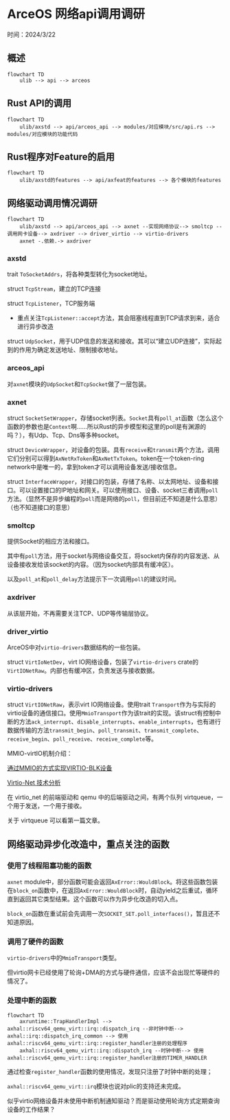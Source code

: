 # ArceOS 网络api调用调研

时间：2024/3/22

## 概述

```Mermaid
flowchart TD
    ulib --> api --> arceos
```

## Rust API的调用

```Mermaid
flowchart TD
    ulib/axstd --> api/arceos_api --> modules/对应模块/src/api.rs --> modules/对应模块的功能代码
```

## Rust程序对Feature的启用

```Mermaid
flowchart TD
    ulib/axstd的features --> api/axfeat的features --> 各个模块的features
```

## 网络驱动调用情况调研

```Mermaid
flowchart TD
    ulib/axstd --> api/arceos_api --> axnet --实现网络协议--> smoltcp --调用网卡设备--> axdriver --> driver_virtio --> virtio-drivers
    axnet -.依赖.-> axdriver
```

### axstd

trait `ToSocketAddrs`，将各种类型转化为socket地址。

struct `TcpStream`，建立的TCP连接

struct `TcpListener`，TCP服务端

- 重点关注`TcpListener::accept`方法，其会阻塞线程直到TCP请求到来，适合进行异步改造

struct `UdpSocket`，用于UDP信息的发送和接收。其可以“建立UDP连接”，实际起到的作用为确定发送地址、限制接收地址。

### arceos_api

对`axnet`模块的`UdpSocket`和`TcpSocket`做了一层包装。

### axnet

struct `SocketSetWrapper`，存储socket列表。`Socket`具有`poll_at`函数（怎么这个函数的参数也是`Context`啊……所以Rust的异步模型和这里的poll是有渊源的吗？），有Udp、Tcp、Dns等多种socket。

struct `DeviceWrapper`，对设备的包装。具有`receive`和`transmit`两个方法，调用它们分别可以得到`AxNetRxToken`和`AxNetTxToken`。token在一个token-ring network中是唯一的，拿到token才可以调用设备发送/接收信息。

struct `InterfaceWrapper`，对接口的包装，存储了名称、以太网地址、设备和接口。可以设置接口的IP地址和网关。可以使用接口、设备、socket三者调用`poll`方法。（显然不是异步编程的`poll`而是网络的`poll`，但目前还不知道是什么意思）（也不知道接口的意思）

### smoltcp

提供Socket的相应方法和接口。

其中有`poll`方法，用于socket与网络设备交互，将socket内保存的内容发送、从设备接收发给该socket的内容。（因为socket内部具有缓冲区）。

以及`poll_at`和`poll_delay`方法提示下一次调用`poll`的建议时间。

### axdriver

从该层开始，不再需要关注TCP、UDP等传输层协议。

### driver_virtio

ArceOS中对`virtio-drivers`数据结构的一些包装。

struct `VirtIoNetDev`，virt IO网络设备，包装了`virtio-drivers` crate的`VirtIONetRaw`。内部也有缓冲区，负责发送与接收数据。

### virtio-drivers

struct `VirtIONetRaw`，表示virt IO网络设备。使用trait `Transport`作为与实际的virtio设备的通信接口。使用`MmioTransport`作为该trait的实现。该struct有控制中断的方法`ack_interrupt`、`disable_interrupts`、`enable_interrupts`，也有进行数据传输的方法`transmit_begin`、`poll_transmit`、`transmit_complete`、`receive_begin`、`poll_receive`、`receive_complete`等。

MMIO-virtIO机制介绍：

[通过MMIO的方式实现VIRTIO-BLK设备](https://zhuanlan.zhihu.com/p/389525645)

[Virtio-Net 技术分析](https://www.openeuler.org/zh/blog/xinleguo/2020-11-23-Virtio_Net_Technology.html)

在 virtio_net 的前端驱动和 qemu 中的后端驱动之间，有两个队列 virtqueue，一个用于发送，一个用于接收。

关于 virtqueue 可以看第一篇文章。

## 网络驱动异步化改造中，重点关注的函数

### 使用了线程阻塞功能的函数

`axnet` module中，部分函数可能会返回`AxError::WouldBlock`。将这些函数包装在`block_on`函数中，在返回`AxError::WouldBlock`时，自动yield之后重试，循环直到返回其它类型结果。这个函数可以作为异步化改造的切入点。

`block_on`函数在重试前会先调用一次`SOCKET_SET.poll_interfaces()`，暂且还不知道原因。

### 调用了硬件的函数

`virtio-drivers`中的`MmioTransport`类型。

但virtio网卡已经使用了轮询+DMA的方式与硬件通信，应该不会出现忙等硬件的情况了。

### 处理中断的函数

```Mermaid
flowchart TD
    axruntime::TrapHandlerImpl --> axhal::riscv64_qemu_virt::irq::dispatch_irq --非时钟中断--> axhal::irq::dispatch_irq_common --> 使用axhal::riscv64_qemu_virt::irq::register_handler注册的处理程序
    axhal::riscv64_qemu_virt::irq::dispatch_irq --时钟中断--> 使用axhal::riscv64_qemu_virt::irq::register_handler注册的TIMER_HANDLER
```

通过检查`register_handler`函数的使用情况，发现只注册了时钟中断的处理；

`axhal::riscv64_qemu_virt::irq`模块也说对plic的支持还未完成。

似乎virtio网络设备并未使用中断机制通知驱动？而是驱动使用轮询方式定期查询设备的工作结果？